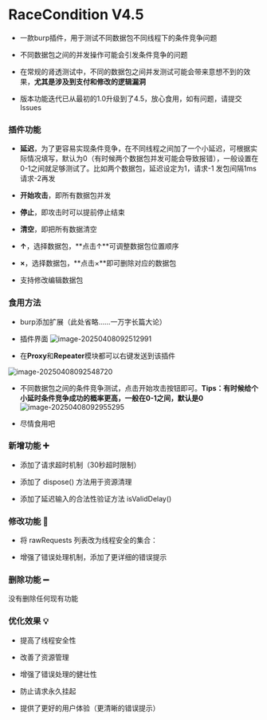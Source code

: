 # RaceCondition V4.5
- 一款burp插件，用于测试不同数据包不同线程下的条件竞争问题

- 不同数据包之间的并发操作可能会引发条件竞争的问题

- 在常规的肾透测试中，不同的数据包之间并发测试可能会带来意想不到的效果，**尤其是涉及到支付和修改的逻辑漏洞**

- 版本功能迭代已从最初的1.0升级到了4.5，放心食用，如有问题，请提交Issues

### 插件功能 
- **延迟**，为了更容易实现条件竞争，在不同线程之间加了一个小延迟，可根据实际情况填写，默认为0（有时候两个数据包并发可能会导致报错），一般设置在0-1之间就足够测试了。比如两个数据包，延迟设定为1，请求-1 发包间隔1ms 请求-2再发

- **开始攻击**，即所有数据包并发

- **停止**，即攻击时可以提前停止结束

- **清空**，即把所有数据清空

- **↑**，选择数据包，**点击↑**可调整数据包位置顺序

- **×**，选择数据包，**点击×**即可删除对应的数据包

- 支持修改编辑数据包 


### 食用方法
- burp添加扩展（此处省略......一万字长篇大论）

- 插件界面
![image-20250408092512991](https://github.com/user-attachments/assets/5fd48cd3-4892-4236-8b75-94e2dcd7f080)

- 在**Proxy**和**Repeater**模块都可以右键发送到该插件

![image-20250408092548720](https://github.com/user-attachments/assets/e5531547-cdc5-4e0e-83bf-52f64c6d386d)

- 不同数据包之间的条件竞争测试，点击开始攻击按钮即可。**Tips：有时候给个小延时条件竞争成功的概率更高，一般在0-1之间，默认是0**
![image-20250408092955295](https://github.com/user-attachments/assets/5340e912-92b9-4399-b74d-d5393113e817)

- 尽情食用吧


### 新增功能 ➕

- 添加了请求超时机制（30秒超时限制）

- 添加了 dispose() 方法用于资源清理

- 添加了延迟输入的合法性验证方法 isValidDelay()


### 修改功能 🔄

- 将 rawRequests 列表改为线程安全的集合：

- 增强了错误处理机制，添加了更详细的错误提示


### 删除功能 ➖

没有删除任何现有功能


### 优化效果 💡

- 提高了线程安全性

- 改善了资源管理

- 增强了错误处理的健壮性

- 防止请求永久挂起

- 提供了更好的用户体验（更清晰的错误提示）
